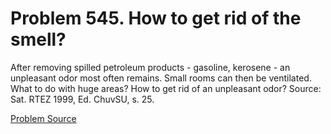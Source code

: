 # Problem 545. How to get rid of the smell?

After removing spilled petroleum products - gasoline, kerosene - an unpleasant odor most often remains. Small rooms can then be ventilated. What to do with huge areas? How to get rid of an unpleasant odor? Source: Sat. RTEZ 1999, Ed. ChuvSU, s. 25.

[Problem Source](https://www.trizland.ru/tasks/5218/)